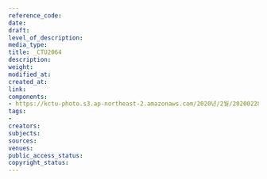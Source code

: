 ```yaml
---
reference_code: 
date: 
draft: 
level_of_description: 
media_type: 
title: _CTU2064
description: 
weight: 
modified_at: 
created_at: 
link: 
components:
- https://kctu-photo.s3.ap-northeast-2.amazonaws.com/2020년/2월/20200228_3.1운동+101주년+기념+강제징용노동자상+양대노총+합동참배/_CTU2064.jpg
tags:
- 
creators: 
subjects: 
sources: 
venues: 
public_access_status: 
copyright_status: 
---
```

